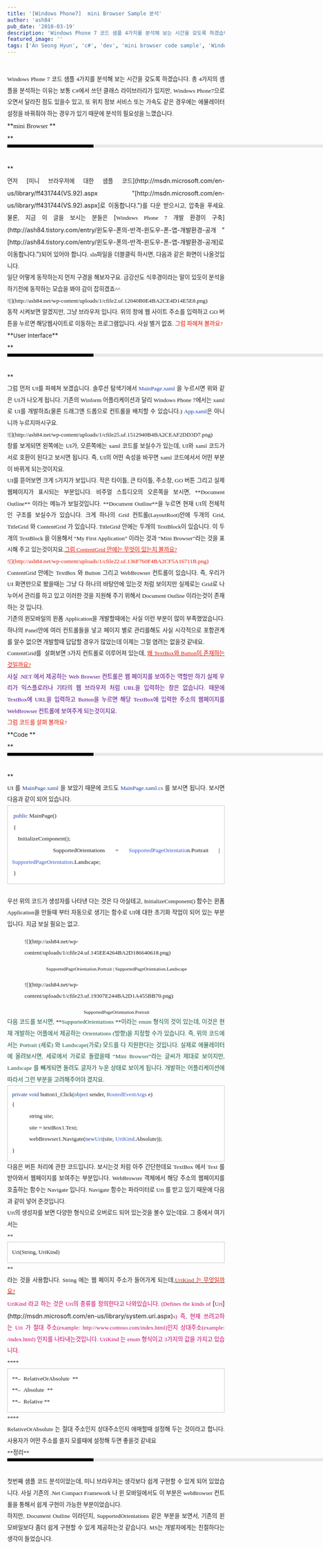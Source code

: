 ```yaml
---
title: '[Windows Phone7]  mini Browser Sample 분석'
author: 'ash84'
pub_date: '2010-03-19'
description: 'Windows Phone 7 코드 샘플 4가지를 분석해 보는 시간을 갖도록 하겠습니다. 총 4가지의 샘플을 분석하는'
featured_image: ''
tags: ['An Seong Hyun', 'c#', 'dev', 'mini browser code sample', 'Windows Phone 7', '미니브라우저 코드샘플 분석', '안성현', '윈도우 폰7 개발', '윈도우폰']
---
```



<div style="text-align: justify; line-height: 2; ">  </div><div style="text-align: justify; line-height: 2; "></div><div style="text-align: justify; line-height: 2; "><span style="font-size: 10pt; "><span style="font-family: Dotum; ">Windows Phone 7 코드 샘플 4가지를 분석해 보는 시간을 갖도록 하겠습니다. 총 4가지의 샘플을 분석하는 이유는 보통 C#에서 쓰던 클래스 라이브러리가 있지만, Windows Phone7으로 오면서 달라진 점도 있을수 있고, 또 위치 정보 서비스 또는 가속도 같은 경우에는 에뮬레이터 설정을 바꿔줘야 하는 경우가 있기 때문에 분석의 필요성을 느꼈습니다. </span></span></div><div style="text-align: justify; line-height: 2; "></div><div style="text-align: justify; line-height: 2; ">**<span style="font-size: 10pt; "><span style="font-family: Dotum; "><span style="font-size: 11pt; ">mini Browser </span></span></span>**</div><div style="text-align: justify; line-height: 2; ">**<span style="font-size: 10pt; "><span style="font-family: Dotum; "><span style="font-size: 11pt; "><div><div style="BORDER-LEFT: #000000 200px solid; PADDING-BOTTOM: 3px; BACKGROUND-COLOR: #e8e8e8; PADDING-LEFT: 6px; WIDTH: 690px; PADDING-RIGHT: 6px; FONT: bold 1pt/1 나눔고딕, Sans-serif; MARGIN-BOTTOM: 10px; HEIGHT: 1px; COLOR: #fff; PADDING-TOP: 3px"><span style="FONT-SIZE: 11pt"><span style="FONT-SIZE: 10pt"><span style="FONT-SIZE: 11pt"><span style="FONT-SIZE: 10pt"><span style="FONT-SIZE: 10pt"><span style="FONT-FAMILY: Batang"><span style="FONT-SIZE: 11pt"><span style="FONT-SIZE: 1pt"></span></span></span></span></span></span></span></span></div><div style="LINE-HEIGHT: 1.7"><span style="FONT-FAMILY: Dotum"><font color="#474747">﻿</font><span style="FONT-SIZE: 10pt"><font color="#474747">﻿</font><span style="FONT-FAMILY: Dotum"><font color="#474747">﻿</font><span style="FONT-SIZE: 10pt"><font color="#474747">﻿ </font></span></span></span></span></div></div></span></span></span>**</div><div style="text-align: justify; line-height: 2; "><span style="font-size: 10pt; "><span style="font-family: Dotum; ">먼저 </span></span>[<span style="font-size: 10pt; "><span style="font-family: Dotum; ">미니 브라우저에 대한 샘플 코드</span></span>](http://msdn.microsoft.com/en-us/library/ff431744(VS.92).aspx "[http://msdn.microsoft.com/en-us/library/ff431744(VS.92).aspx]로 이동합니다.")<span style="font-size: 10pt; "><span style="font-family: Dotum; ">를 다운 받으시고, 압축을 푸세요. 물론, 지금 이 글을 보시는 분들은 </span></span>[<span style="font-size: 10pt; "><span style="font-family: Dotum; ">Windows Phone 7 개발 환경이 구축</span></span>](http://ash84.tistory.com/entry/윈도우-폰의-반격-윈도우-폰-앱-개발환경-공개 "[http://ash84.tistory.com/entry/윈도우-폰의-반격-윈도우-폰-앱-개발환경-공개]로 이동합니다.")<span style="font-size: 10pt; "><span style="font-family: Dotum; ">되어 있어야 합니다. sln파일을 더블클릭 하시면, 다음과 같은 화면이 나올것입니다. </span></span></div><div style="text-align: justify; line-height: 2; "><span style="font-size: 10pt; "><span style="font-family: Dotum; ">  
</span></span></div><div style="text-align: justify; line-height: 2; "><span style="font-size: 10pt; "><span style="font-family: Dotum; ">일단 어떻게 동작하는지 먼저 구경을 해보자구요. 금강산도 식후경이라는 말이 있듯이 분석을 하기전에 동작하는 모습을 봐야 감이 잡히겠죠^^</span></span></div><div style="text-align: justify; line-height: 2; "><span style="font-size: 10pt; "><span style="font-family: Dotum; ">  
</span></span></div><div style="text-align: justify; line-height: 2; "><span style="font-size: 10pt; "><span style="font-family: Dotum; ">![](http://ash84.net/wp-content/uploads/1/cfile2.uf.12040B0E4BA2CE4D14E5E8.png)  
</span></span></div><div style="text-align: justify; line-height: 2; "></div><div style="text-align: justify; line-height: 2; "><span style="font-size: 10pt; "><span style="font-family: Dotum; ">동작 시켜보면 알겠지만, 그냥 브라우저 입니다. 위의 창에 웹 사이트 주소를 입력하고 GO 버튼을 누르면 해당웹사이트로 이동하는 프로그램입니다. 사실 별거 없죠. <font class="Apple-style-span" color="#E31600">그럼 파헤쳐 볼까요?</font></span></span></div><div style="text-align: justify; line-height: 2; "></div><div style="text-align: justify; line-height: 2; "></div><div style="text-align: justify; line-height: 2; ">**<span style="font-size: 10pt; ">User Interface</span>**</div><div style="text-align: justify; line-height: 2; ">**<span style="font-size: 10pt; "><div><div style="BORDER-LEFT: #000000 200px solid; PADDING-BOTTOM: 3px; BACKGROUND-COLOR: #e8e8e8; PADDING-LEFT: 6px; WIDTH: 690px; PADDING-RIGHT: 6px; FONT: bold 1pt/1 나눔고딕, Sans-serif; MARGIN-BOTTOM: 10px; HEIGHT: 1px; COLOR: #fff; PADDING-TOP: 3px"><span style="FONT-SIZE: 11pt"><span style="FONT-SIZE: 10pt"><span style="FONT-SIZE: 11pt"><span style="FONT-SIZE: 10pt"><span style="FONT-SIZE: 10pt"><span style="FONT-FAMILY: Batang"><span style="FONT-SIZE: 11pt"><span style="FONT-SIZE: 1pt"></span></span></span></span></span></span></span></span></div><div style="LINE-HEIGHT: 1.7"><span style="FONT-FAMILY: Dotum"><font color="#474747">﻿</font><span style="FONT-SIZE: 10pt"><font color="#474747">﻿</font><span style="FONT-FAMILY: Dotum"><font color="#474747">﻿</font><span style="FONT-SIZE: 10pt"><font color="#474747">﻿  </font></span></span></span></span></div></div></span>**</div><div style="text-align: justify; line-height: 2; "><span style="font-size: 10pt; "><span style="font-family: Dotum; ">그럼 먼저 UI를 파헤쳐 보겠습니다. 솔루션 탐색기에서 <font class="Apple-style-span" color="#193DA9">MainPage.xaml</font> 을 누르시면 위와 같은 UI가 나오게 됩니다. 기존의 Winform 어플리케이션과 달리 Windows Phone 7에서는 xaml로 UI를 개발하죠(물론 드래그앤 드롭으로 컨트롤을 배치할 수 있습니다.) <font class="Apple-style-span" color="#193DA9">App.xaml</font>은 아니니까 누르지마시구요. </span></span></div><div style="text-align: justify; line-height: 2; "><span style="font-size: 10pt; "><span style="font-family: Dotum; ">  
</span></span></div><div style="text-align: justify; line-height: 2; "><span style="font-size: 10pt; "><span style="font-family: Dotum; ">  
</span></span></div><div style="text-align: justify; line-height: 2; "><span style="font-size: 10pt; "><span style="font-family: Dotum; ">![](http://ash84.net/wp-content/uploads/1/cfile25.uf.1512940B4BA2CEAF2DD3D7.png)  
</span></span></div><div style="text-align: justify; line-height: 2; "></div><div style="text-align: justify; line-height: 2; "><span style="font-size: 10pt; "><span style="font-family: Dotum; ">창를 보게되면 왼쪽에는 UI가, 오른쪽에는 xaml 코드를 보실수가 있는데, UI와 xaml 코드가 서로 호환이 된다고 보시면 됩니다. 즉, UI의 어떤 속성을 바꾸면 xaml 코드에서서 어떤 부분이 바뀌게 되는것이지요. </span></span></div><div style="text-align: justify; line-height: 2; "></div><div style="text-align: justify; line-height: 2; "><span style="font-size: 10pt; "><span style="font-family: Dotum; ">UI를 뜯어보면 크게 5가지가 보입니다. 작은 타이틀, 큰 타이틀, 주소창, GO 버튼 그리고 실제 웹페이지가 표시되는 부분입니다. 비주얼 스튜디오의 오른쪽을 보시면, **Document Outline** 이라는 메뉴가 보일것입니다. **Document Outline**을 누르면 현재 UI의 전체적인 구조를 보실수가 있습니다. 크게 하나의 Grid 컨트롤(LayoutRoot)안에 두개의 Grid, TitleGrid 와 ContentGrid 가 있습니다. TitleGrid 안에는 두개의 TextBlock이 있습니다. 이 두개의 TextBlock 을 이용해서 “My First Application” 이라는 것과 “Mini Browser”라는 것을 표시해 주고 있는것이지요.<font class="Apple-style-span" color="#E31600"><u>그럼 ContentGrid 안에는 무엇이 있는지 볼까요?</u></font></span></span></div><div style="text-align: justify; line-height: 2; "><span style="font-size: 10pt; "><span style="font-family: Dotum; "><font class="Apple-style-span" color="#E31600">  
</font></span></span></div><div style="text-align: justify; line-height: 2; "><span style="font-size: 10pt; "><span style="font-family: Dotum; "><font class="Apple-style-span" color="#E31600">![](http://ash84.net/wp-content/uploads/1/cfile22.uf.136F760F4BA2CF5A16711B.png)  
</font></span></span></div><div style="text-align: justify; line-height: 2; "></div><div style="text-align: justify; line-height: 2; "><span style="font-size: 10pt; "><span style="font-family: Dotum; ">ContentGrid 안에는 TextBox 와 Button 그리고 WebBrowser 컨트롤이 있습니다. 즉, 우리가 UI 화면만으로 봤을때는 그냥 다 하나의 바탕안에 있는것 처럼 보이지만 실제로는 Grid로 나누어서 관리를 하고 있고 이러한 것을 지원해 주기 위해서 Document Outline 이라는것이 존재하는 것 입니다. </span></span></div><div style="text-align: justify; line-height: 2; "></div><div style="text-align: justify; line-height: 2; "><span style="font-size: 10pt; "><span style="font-family: Dotum; ">기존의 윈모바일의 윈폼 Application을 개발할때에는 사실 이런 부분이 많이 부족했었습니다. 하나의 Panel안에 여러 컨트롤들을 넣고 페이지 별로 관리를해도 사실 시각적으로 포함관계를 알수 없으면 개발할때 답답할 경우가 많았는데 이제는 그럴 염려는 없을것 같네요. </span></span></div><div style="text-align: justify; line-height: 2; "></div><div style="text-align: justify; line-height: 2; "><span style="font-size: 10pt; "><span style="font-family: Dotum; ">ContentGrid를  살펴보면 3가지 컨트롤로 이루어져 있는데, <font class="Apple-style-span" color="#E31600"><u>왜 TextBox와 Button이 존재하는 것일까요?</u></font></span></span></div><div style="text-align: justify; line-height: 2; "></div><div style="text-align: justify; line-height: 2; "><span style="font-size: 10pt; "><span style="font-family: Dotum; "><font class="Apple-style-span" color="#57048C">사실 .NET 에서 제공하는 Web Browser 컨트롤은 웹 페이지를 보여주는 역할만 하기 실제 우리가 익스플로러나 기타의 웹 브라우저 처럼 URL을 입력하는 창은 없습니다. 때문에 TextBox에 URL을 입력하고 Button을 누르면 해당 TextBox에 입력한 주소의 웹페이지를 WebBrowser 컨트롤에 보여주게 되는것이지요. </font></span></span></div><div style="text-align: justify; line-height: 2; "></div><div style="text-align: justify; line-height: 2; "><span style="font-size: 10pt; "><span style="font-family: Dotum; "><font class="Apple-style-span" color="#E31600">그럼 코드를 살펴 볼까요?</font></span></span></div><div style="text-align: justify; line-height: 2; "></div><div style="text-align: justify; line-height: 2; "></div><div style="text-align: justify; line-height: 2; ">**<span style="font-size: 10pt; ">Code </span>**</div><div style="text-align: justify; line-height: 2; ">**<div><div style="BORDER-LEFT: #000000 200px solid; PADDING-BOTTOM: 3px; BACKGROUND-COLOR: #e8e8e8; PADDING-LEFT: 6px; WIDTH: 690px; PADDING-RIGHT: 6px; FONT: bold 1pt/1 나눔고딕, Sans-serif; MARGIN-BOTTOM: 10px; HEIGHT: 1px; COLOR: #fff; PADDING-TOP: 3px"><span style="FONT-SIZE: 11pt"><span style="FONT-SIZE: 10pt"><span style="FONT-SIZE: 11pt"><span style="FONT-SIZE: 10pt"><span style="FONT-SIZE: 10pt"><span style="FONT-FAMILY: Batang"><span style="FONT-SIZE: 11pt"><span style="FONT-SIZE: 1pt"></span></span></span></span></span></span></span></span></div><div style="LINE-HEIGHT: 1.7"><span style="FONT-FAMILY: Dotum"><font color="#474747">﻿</font><span style="FONT-SIZE: 10pt"><font color="#474747">﻿</font><span style="FONT-FAMILY: Dotum"><font color="#474747">﻿</font><span style="FONT-SIZE: 10pt"><font color="#474747">﻿ </font><font><font class="Apple-style-span" face="굴림" size="3"><span class="Apple-style-span" style="font-size: 12px; line-height: 20px;"> </span></font></font></span></span></span></span></div></div>**</div><div style="text-align: justify; line-height: 2; "><span style="font-size: 10pt; "><span style="font-family: Dotum; ">UI 를 <font class="Apple-style-span" color="#193DA9">MainPage.xaml </font>을 보았기 때문에 코드도 <font class="Apple-style-span" color="#193DA9">MainPage.xaml.cs</font> 를 보시면 됩니다. 보시면 다음과 같이 되어 있습니다. </span></span></div><div style="text-align: justify; line-height: 2; "></div><div style="text-align: justify; line-height: 2; "></div><div style="text-align: justify; line-height: 2; "><div style="text-align: justify;"><span style="font-size: 10pt; "><span style="font-family: Dotum; "></span></span></div><div class="txc-textbox" style="border-top-style: solid; border-right-style: solid; border-bottom-style: solid; border-left-style: solid; border-top-width: 1px; border-right-width: 1px; border-bottom-width: 1px; border-left-width: 1px; border-top-color: rgb(203, 203, 203); border-right-color: rgb(203, 203, 203); border-bottom-color: rgb(203, 203, 203); border-left-color: rgb(203, 203, 203); background-color: rgb(255, 255, 255); padding-top: 10px; padding-right: 10px; padding-bottom: 10px; padding-left: 10px; "><div style="text-align: justify;"><span style="font-size: 10pt; "><span style="font-family: Dotum; "><font class="Apple-style-span" color="#193DA9"> public </font>MainPage()</span></span></div><div style="text-align: justify;"><span style="font-size: 10pt; "><span style="font-family: Dotum; "> {</span></span></div><div style="text-align: justify;"><span style="font-size: 10pt; "><span style="font-family: Dotum; ">    InitializeComponent();</span></span></div><div style="text-align: justify;"><span style="font-size: 10pt; "><span style="font-family: Dotum; ">    SupportedOrientations =<font class="Apple-style-span" color="#3058D2"> SupportedPageOrientatio</font>n.Portrait | <font class="Apple-style-span" color="#3058D2">SupportedPageOrientation</font>.Landscape;</span></span></div><div style="text-align: justify;"><span style="font-size: 10pt; "><span style="font-family: Dotum; "> }</span></span></div></div><div style="text-align: justify;"><span style="font-size: 10pt; "><span style="font-family: Dotum; "></span></span></div><div style="text-align: justify;"></div><div style="text-align: justify;"><span style="font-size: 10pt; "><span style="font-family: Dotum; "> </span></span></div><div style="text-align: justify;"><span style="font-size: 10pt; "><span style="font-family: Dotum; ">우선 위의 코드가 생성자를 나타낸 다는 것은 다 아실테고, InitializeComponent() 함수는 윈폼 Application을 만들때 부터 자동으로 생기는 함수로 UI에 대한 초기화 작업이 되어 있는 부분입니다. 지금 보실 필요는 없고.</span></span></div><div style="text-align: justify;"><span style="font-size: 10pt; "><span style="font-family: Dotum; ">  
</span></span></div><div style="text-align: justify;"><span style="font-size: 10pt; "><span style="font-family: Dotum; "><figure class="wp-caption aligncenter" style="width: 400px">![](http://ash84.net/wp-content/uploads/1/cfile24.uf.145EE4264BA2D186640618.png)<figcaption class="wp-caption-text"></figcaption></figure><div style="text-align: center;"><span class="Apple-style-span" style="line-height: 20px; font-size: 11px; "> SupportedPageOrientation.Portrait | SupportedPageOrientation.Landscape</span></div></span></span></div><div style="text-align: justify;"><span style="font-size: 10pt; "><span style="font-family: Dotum; ">  
</span></span></div><div style="text-align: justify;"><span style="font-size: 10pt; "><span style="font-family: Dotum; "><figure class="wp-caption aligncenter" style="width: 400px">![](http://ash84.net/wp-content/uploads/1/cfile23.uf.19307E244BA2D1A455BB70.png)<figcaption class="wp-caption-text"></figcaption></figure><span class="Apple-style-span" style="line-height: 20px; font-size: 11px; "><div style="text-align: center;">  SupportedPageOrientation.Portrait</div></span></span></span></div><div style="text-align: justify;"></div><div style="text-align: justify;"><span style="font-size: 10pt; "><span style="font-family: Dotum; "><font class="Apple-style-span" color="#105738">다음 코드를 보시면, </font></span></span><span style="font-size: 10pt; "><span style="font-family: Dotum; ">**<font class="Apple-style-span" color="#105738">SupportedOrientations </font>**<font class="Apple-style-span" color="#105738">이라는 enum 형식의 것이 있는데, 이것은 현재 개발하는 어플에서 제공하는 Orientations (방향)을 지정할 수가 있습니다. 즉, 위의 코드에서는 </font></span></span><span style="font-size: 10pt; "><span style="font-family: Dotum; "><font class="Apple-style-span" color="#105738">Portrait (세로) 와 Landscape(가로) 모드를 다 지원한다는 것입니다. 실제로 에뮬레이터에 올려보시면, 세로에서 가로로 돌렸을때 “Mini Browser”라는 글씨가 제대로 보이지만, Landscape 를 빼게되면 돌려도 글자가 누운 상태로 보이게 됩니다. 개발하는 어플리케이션에 따라서 그런 부분을 고려해주어야 겠지요.</font></span></span></div><div style="text-align: justify;"></div><div style="text-align: justify;"></div><div style="text-align: justify;"></div><div class="txc-textbox" style="border-top-style: solid; border-right-style: solid; border-bottom-style: solid; border-left-style: solid; border-top-width: 1px; border-right-width: 1px; border-bottom-width: 1px; border-left-width: 1px; border-top-color: rgb(203, 203, 203); border-right-color: rgb(203, 203, 203); border-bottom-color: rgb(203, 203, 203); border-left-color: rgb(203, 203, 203); background-color: rgb(255, 255, 255); padding-top: 10px; padding-right: 10px; padding-bottom: 10px; padding-left: 10px; "><div style="text-align: justify;"><span class="Apple-style-span" style="font-family: Dotum; line-height: 20px; font-size: 13px; "><font class="Apple-style-span" color="#193DA9">private void</font> button1_Click(<font class="Apple-style-span" color="#193DA9">object</font> sender, <font class="Apple-style-span" color="#3058D2">RoutedEventArgs</font> e)</span></div><div style="text-align: justify;"><span style="font-size: 10pt; "><span style="font-family: Dotum; ">{</span></span></div><div style="text-align: justify;"><span style="font-size: 10pt; "><span style="font-family: Dotum; ">            string site;</span></span></div><div style="text-align: justify;"><span style="font-size: 10pt; "><span style="font-family: Dotum; ">            site = textBox1.Text;</span></span></div><div style="text-align: justify;"><span style="font-size: 10pt; "><span style="font-family: Dotum; ">            webBrowser1.Navigate(<font class="Apple-style-span" color="#193DA9">new</font><font class="Apple-style-span" color="#3058D2">Uri</font>(site, <font class="Apple-style-span" color="#3058D2">UriKind</font>.Absolute));</span></span></div><div style="text-align: justify;"><span style="font-size: 10pt; "><span style="font-family: Dotum; ">}</span></span></div></div><div style="text-align: justify;"><span style="font-size: 10pt; "><span style="font-family: Dotum; "></span></span></div></div><div style="text-align: justify; line-height: 2; "></div><div style="text-align: justify; line-height: 2; "></div><div style="text-align: justify; line-height: 2; "><span style="font-size: 10pt; "><span style="font-family: Dotum; ">다음은 버튼 처리에 관한 코드입니다. 보시는것 처럼 아주 간단한데요 TextBox 에서 Text 를 받아와서 웹페이지를 보여주는 부분입니다. WebBrowser 객체에서 해당 주소의 웹페이지를 호출하는 함수는 Navigate 입니다. Navigate 함수는 파라미터로 Uri 를 받고 있기 때문에 다음과 같이 넣어 준것입니다. </span></span></div><div style="text-align: justify; line-height: 2; "></div><div style="text-align: justify; line-height: 2; "><span style="font-size: 10pt; "><span style="font-family: Dotum; ">Uri의 생성자를 보면 다양한 형식으로 오버로드 되어 있는것을 볼수 있는데요. 그 중에서 여기서는</span></span></div><div style="text-align: justify; line-height: 2; "></div><div style="text-align: justify; line-height: 2; "><span style="font-size: 10pt; "><span style="font-family: Dotum; ">**<div class="txc-textbox" style="border-top-style: solid; border-right-style: solid; border-bottom-style: solid; border-left-style: solid; border-top-width: 1px; border-right-width: 1px; border-bottom-width: 1px; border-left-width: 1px; border-top-color: rgb(203, 203, 203); border-right-color: rgb(203, 203, 203); border-bottom-color: rgb(203, 203, 203); border-left-color: rgb(203, 203, 203); background-color: rgb(255, 255, 255); padding-top: 10px; padding-right: 10px; padding-bottom: 10px; padding-left: 10px; "> Uri(String, UriKind)</div>**</span></span></div><div style="text-align: justify; line-height: 2; "></div><div style="text-align: justify; line-height: 2; "><span style="font-size: 10pt; "><span style="font-family: Dotum; ">라는 것을 사용합니다. String 에는 웹 페이지 주소가 들어가게 되는데,<u><font class="Apple-style-span" color="#E31600">UriKind 는 무엇일까요?</font></u></span></span></div><div style="text-align: justify; line-height: 2; "></div><div style="text-align: justify; line-height: 2; "><span style="font-size: 10pt; "><span style="font-family: Dotum; "><font class="Apple-style-span" color="#C8056A">UriKind 라고 하는 것은 Uri의 종류를 정의한다고 나와있습니다. (</font></span></span><span style="font-size: 10pt; "><span style="font-family: Dotum; "><font class="Apple-style-span" color="#C8056A">Defines the kinds of </font></span></span><span>[<span style="font-size: 10pt; "><span style="font-family: Dotum; "><font class="Apple-style-span" color="#C8056A">Uri</font></span></span>](http://msdn.microsoft.com/en-us/library/system.uri.aspx)</span><span style="font-size: 10pt; "><span style="font-family: Dotum; "><font class="Apple-style-span" color="#C8056A">s) 즉, 현재 쓰려고하는 Uri 가 절대 주소(example: http://www.contoso.com/index.html)인지 상대주소(example: /index.html) 인지를 나타내는것입니다. UriKind 는 enum 형식이고 3가지의 값을 가지고 있습니다. </font></span></span></div><div style="text-align: justify; line-height: 2; "></div><div style="text-align: justify; line-height: 2; "></div><div style="text-align: justify; line-height: 2; "><div style="text-align: justify;"><span style="font-size: 10pt; "><span style="font-family: Dotum; ">****</span></span></div><div class="txc-textbox" style="border-top-style: solid; border-right-style: solid; border-bottom-style: solid; border-left-style: solid; border-top-width: 1px; border-right-width: 1px; border-bottom-width: 1px; border-left-width: 1px; border-top-color: rgb(203, 203, 203); border-right-color: rgb(203, 203, 203); border-bottom-color: rgb(203, 203, 203); border-left-color: rgb(203, 203, 203); background-color: rgb(255, 255, 255); padding-top: 10px; padding-right: 10px; padding-bottom: 10px; padding-left: 10px; "><div style="text-align: justify;"><span style="font-size: 10pt; "><span style="font-family: Dotum; ">**–  RelativeOrAbsolute  **</span></span></div><div style="text-align: justify;"><span style="font-size: 10pt; "><span style="font-family: Dotum; ">**–  Absolute  **</span></span></div><div style="text-align: justify;"><span style="font-size: 10pt; "><span style="font-family: Dotum; ">**–  Relative **</span></span></div></div><div style="text-align: justify;"><span style="font-size: 10pt; "><span style="font-family: Dotum; ">****</span></span></div></div><div style="text-align: justify; line-height: 2; "></div><div style="text-align: justify; line-height: 2; "><span style="font-size: 10pt; "><span style="font-family: Dotum; ">RelativeOrAbsolute 는 절대 주소인지 상대주소인지 애매할때 설정해 두는 것이라고 합니다. 사용자가 어떤 주소를 쓸지 모를때에 설정해 두면 좋을것 같네요</span></span></div><div style="text-align: justify; line-height: 2; "></div><div style="text-align: justify; line-height: 2; "></div><div style="text-align: justify; line-height: 2; "><span style="font-size: 10pt; "><span style="font-family: Dotum; ">**정리** </span></span></div><div style="text-align: justify; line-height: 2; "><div><div style="BORDER-LEFT: #000000 200px solid; PADDING-BOTTOM: 3px; BACKGROUND-COLOR: #e8e8e8; PADDING-LEFT: 6px; WIDTH: 690px; PADDING-RIGHT: 6px; FONT: bold 1pt/1 나눔고딕, Sans-serif; MARGIN-BOTTOM: 10px; HEIGHT: 1px; COLOR: #fff; PADDING-TOP: 3px"><span style="FONT-SIZE: 11pt"><span style="FONT-SIZE: 10pt"><span style="FONT-SIZE: 11pt"><span style="FONT-SIZE: 10pt"><span style="FONT-SIZE: 10pt"><span style="FONT-FAMILY: Batang"><span style="FONT-SIZE: 11pt"><span style="FONT-SIZE: 1pt"></span></span></span></span></span></span></span></span></div><div style="LINE-HEIGHT: 1.7"><span style="FONT-FAMILY: Dotum"><font color="#474747">﻿</font><span style="FONT-SIZE: 10pt"><font color="#474747">﻿</font><span style="FONT-FAMILY: Dotum"><font color="#474747">﻿</font><span style="FONT-SIZE: 10pt"><font color="#474747">﻿ </font></span></span></span></span></div></div></div><div style="text-align: justify; line-height: 2; "><span style="font-size: 10pt; "><span style="font-family: Dotum; ">첫번째 샘플 코드 분석이었는데, 미니 브라우저는 생각보다 쉽게 구현할 수 있게 되어 있었습니다. 사실 기존의 .Net Compact Framework 나 윈 모바일에서도 이 부분은 webBrowser 컨트롤을 통해서 쉽게 구현이 가능한 부분이었습니다. </span></span></div><div style="text-align: justify; line-height: 2; "></div><div style="text-align: justify; line-height: 2; "><span style="font-size: 10pt; "><span style="font-family: Dotum; ">하지만, Document Outline 이라던지, </span></span><span style="font-size: 10pt; "><span style="font-family: Dotum; ">SupportedOrientations 같은 부분을 보면서, 기존의 윈 모바일보다 좀더 쉽게 구현할 수 있게 제공하는것 같습니다. MS는 개발자에게는 친절하다는 생각이 들었습니다. </span></span></div><div style="text-align: justify; line-height: 2; "></div><div style="text-align: justify; line-height: 2; "></div>

